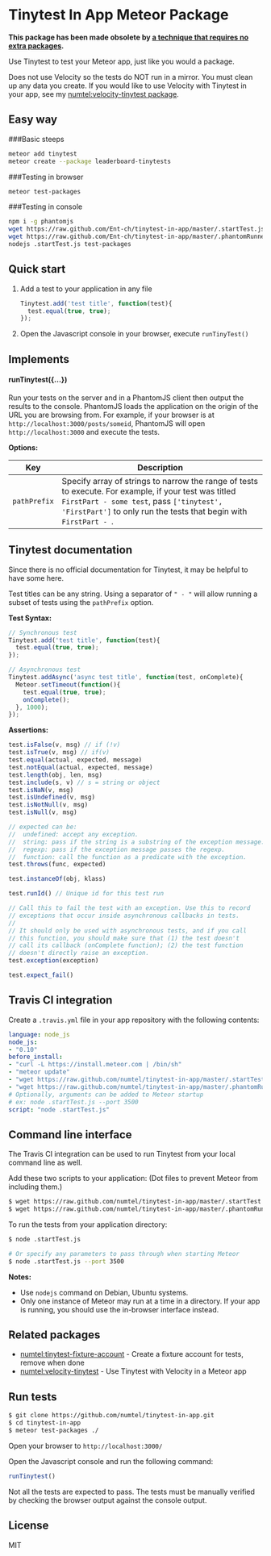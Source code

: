 # Tinytest In App Meteor Package

**This package has been made obsolete by [a technique that requires no extra packages](https://github.com/numtel/meteor-leaderboard-tinytest).**

Use Tinytest to test your Meteor app, just like you would a package.

Does not use Velocity so the tests do NOT run in a mirror. You must clean up
any data you create. If you would like to use Velocity with Tinytest in your
app, see my [numtel:velocity-tinytest package](https://github.com/numtel/velocity-tinytest).

## Easy way
###Basic steeps
```bash
meteor add tinytest
meteor create --package leaderboard-tinytests
```

###Testing in browser
```bash
meteor test-packages
```

###Testing in console
```bash
npm i -g phantomjs
wget https://raw.github.com/Ent-ch/tinytest-in-app/master/.startTest.js
wget https://raw.github.com/Ent-ch/tinytest-in-app/master/.phantomRunner.js
nodejs .startTest.js test-packages
```

## Quick start

1. Add a test to your application in any file
    ```javascript
    Tinytest.add('test title', function(test){
      test.equal(true, true);
    });
    ```

2. Open the Javascript console in your browser, execute `runTinyTest()`

## Implements

#### runTinytest({...})

Run your tests on the server and in a PhantomJS client then output the results
to the console. PhantomJS loads the application on the origin of the URL you are
browsing from. For example, if your browser is at `http://localhost:3000/posts/someid`,
PhantomJS will open `http://localhost:3000` and execute the tests.

**Options:**

Key    | Description
-------|----------------------------------------------------------------------
`pathPrefix` | Specify array of strings to narrow the range of tests to execute. For example, if your test was titled `FirstPart - some test`, pass `['tinytest', 'FirstPart']` to only run the tests that begin with `FirstPart - `.

## Tinytest documentation

Since there is no official documentation for Tinytest, it may be helpful to have
some here.

Test titles can be any string. Using a separator of `" - "` will allow running
a subset of tests using the `pathPrefix` option.

**Test Syntax:**
```javascript
// Synchronous test
Tinytest.add('test title', function(test){
  test.equal(true, true);
});

// Asynchronous test
Tinytest.addAsync('async test title', function(test, onComplete){
  Meteor.setTimeout(function(){
    test.equal(true, true);
    onComplete();
  }, 1000);
});
```

**Assertions:**
```javascript
test.isFalse(v, msg) // if (!v)
test.isTrue(v, msg) // if(v)
test.equal(actual, expected, message)
test.notEqual(actual, expected, message)
test.length(obj, len, msg)
test.include(s, v) // s = string or object
test.isNaN(v, msg)
test.isUndefined(v, msg)
test.isNotNull(v, msg)
test.isNull(v, msg)

// expected can be:
//  undefined: accept any exception.
//  string: pass if the string is a substring of the exception message.
//  regexp: pass if the exception message passes the regexp.
//  function: call the function as a predicate with the exception.
test.throws(func, expected)

test.instanceOf(obj, klass)

test.runId() // Unique id for this test run

// Call this to fail the test with an exception. Use this to record
// exceptions that occur inside asynchronous callbacks in tests.
//
// It should only be used with asynchronous tests, and if you call
// this function, you should make sure that (1) the test doesn't
// call its callback (onComplete function); (2) the test function
// doesn't directly raise an exception.
test.exception(exception)

test.expect_fail()
```

## Travis CI integration

Create a `.travis.yml` file in your app repository with the following contents:

```yml
language: node_js
node_js:
- "0.10"
before_install:
- "curl -L https://install.meteor.com | /bin/sh"
- "meteor update"
- "wget https://raw.github.com/numtel/tinytest-in-app/master/.startTest.js"
- "wget https://raw.github.com/numtel/tinytest-in-app/master/.phantomRunner.js"
# Optionally, arguments can be added to Meteor startup
# ex: node .startTest.js --port 3500
script: "node .startTest.js"
```

## Command line interface
The Travis CI integration can be used to run Tinytest from your local command
line as well.

Add these two scripts to your application: (Dot files to prevent Meteor from
including them.)

```bash
$ wget https://raw.github.com/numtel/tinytest-in-app/master/.startTest.js
$ wget https://raw.github.com/numtel/tinytest-in-app/master/.phantomRunner.js
```

To run the tests from your application directory:

```bash
$ node .startTest.js

# Or specify any parameters to pass through when starting Meteor
$ node .startTest.js --port 3500
```

**Notes:**
* Use `nodejs` command on Debian, Ubuntu systems.
* Only one instance of Meteor may run at a time in a directory. If your app
  is running, you should use the in-browser interface instead.

## Related packages
* [numtel:tinytest-fixture-account](http://github.com/numtel/tinytest-fixture-account) - Create a fixture account for tests, remove when done
* [numtel:velocity-tinytest](https://github.com/numtel/velocity-tinytest) - Use Tinytest with Velocity in a Meteor app

## Run tests

```bash
$ git clone https://github.com/numtel/tinytest-in-app.git
$ cd tinytest-in-app
$ meteor test-packages ./
```

Open your browser to `http://localhost:3000/`

Open the Javascript console and run the following command:

```javascript
runTinytest()
```

Not all the tests are expected to pass. The tests must be manually verified by
checking the browser output against the console output.


## License

MIT
